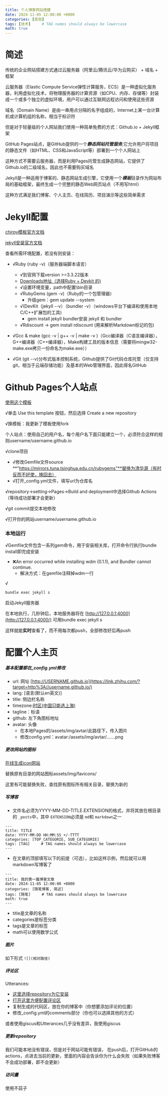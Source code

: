```yaml
---
title: 个人博客网站搭建
date: 2024-11-05 12:00:00 +0800
categories: [其他]
tags: [技术]     # TAG names should always be lowercase
math: true
---
```

# 简述

传统的企业网站搭建方式通过云服务器（阿里云/腾讯云/华为云购买） + 域名 + 框架

云服务器（Elastic Compute Service弹性计算服务，ECS）是一种虚拟化服务器，利用虚拟化技术，将物理服务器的计算资源（如CPU、内存、存储等）封装成一个或多个独立的虚拟环境，用户可以通过互联网远程访问和使用这些资源

域名（Domain Name）是由一串用点分隔的名字组成的，Internet上某一台计算机或计算机组的名称，相当于标识符

但是对于轻量级的个人网站我们使用一种简单免费的方式：Github.io + Jekyll框架

GitHub Pages站点，是GitHub提供的一个***静态网站托管服务***,它允许用户将项目的静态文件（如HTML、CSS和JavaScript等）部署到一个个人网站上

这种方式不需要云服务器，而是利用Pages托管生成静态网站，它提供了Github.io的二级域名，因此也不需要购买域名

Jekyll是一种适用于博客的、静态网站生成引擎，它使用一个***模板***目录作为网站布局的基础框架，最终生成一个完整的静态Web网页站点（不用写html）

这种方式满足我们博客、个人主页、在线简历、项目演示等这些简单需求

# Jekyll配置

[chirpy模板官方文档](https://chirpy.cotes.page/)

[jekyll安装官方文档](https://jekyllrb.com/docs/)

查看所需环境配置，若没有则安装：

* √Ruby (ruby -v)（服务器端脚本语言）

  * √到官网下载version >=3.3.22版本
  * [Downloads地址（选择Ruby + Devkit 的)](https://rubyinstaller.org/downloads/)
  * √设置环境变量，path中配置\bin目录
  * √RubyGems (gem -v)（Ruby的一个包管理器）
    * 升级gem：gem update --system
  * √(DevKit（jekyll --v）（bundler -v）（windows平台下编译和使用本地C/C++扩展包的工具)
    * gem install jekyll bundler安装 jekyll 和 bundler
  * √Rdiscount  -> gem install rdiscount   (用来解析Markdown标记的包)
* √Gcc & make (gcc -v | g++ -v | make -v )（Gcc编译器（C语言编译器），G++编译器（C++编译器），Make构建工具的版本信息（需要将mingw32-make.exe拷贝一份命名为make.exe））
* √Git (git --v)分布式版本控制系统，Github提供了Git代码仓库托管（仅支持git，相当于云端存储功能）及基本的Web管理界面，因此得名GitHub

# Github Pages个人站点

[使用这个模板](https://chirpy.cotes.page/posts/getting-started/)

√单击 Use this template 按钮，然后选择 Create a new repository

√换模板：我更新了模板使用fork

个人站点：使用自己的用户名，每个用户名下面只能建立一个，必须符合这样的规则username/username.github.io

√clone项目

* √修改Gemfile文件source **"https://mirrors.tuna.tsinghua.edu.cn/rubygems"**替换为清华源（有时反而不好使，换回去）
* √打开_config.yml文件，填写url为仓库名

√repository->setting->Pages->Build and deployment中选择Github Actions（等待成功部署才会更新）

√git commit提交本地修改

√打开你的网站username/username.github.io

### 本地运行

√Gemfile文件包含一系列gem命令，用于安装相关库，打开命令行执行bundle install即完成安装

* ❌An error occurred while installing wdm (0.1.1), and Bundler cannot continue.
  * 解决方式：在gemfile注释掉wdm一行

√

```c++
bundle exec jekyll s
```

启动Jekyll服务器

在本地执行，几秒钟后，本地服务器将在 [http://127.0.0.1:4000](http://127.0.0.1:4000/) 可用bundle exec jekyll s

这样就能**实时**查看了，而不用每次都push，全部修改好后再push

# 配置个人主页

##### 基本配置都在_config.yml修改

* url: 网址 [http://USERNAME.github.io](https://link.zhihu.com/?target=http%3A//username.github.io/)
* lang: [语言(默认en英文)]
* title: 侧边栏名称
* timezone:[时区(中国只能选上海)](https://zones.arilyn.cc/)
* tagline：标语
* github: 左下角图标地址
* avatar: 头像
  * 在本地Pages的/assets/img/avtar/此路径下，传入图片
  * 修改config.yml：avatar:/assets/img/avtar/…….png

##### 更改网站的图标

[在线生成icon网站](https://realfavicongenerator.net/)

替换原有目录的网站图标assets/img/favicons/

这里有可能替换失败，查找原有图标所有相关目录，替换为新的

##### 写博客

* 文件名必须为YYYY-MM-DD-TITLE.EXTENSION的格式，并将其放在根目录的 `_posts`中，其中 `EXTENSION`必须是 `md`和 `markdown`之一

```
---
title: TITLE
date: YYYY-MM-DD HH:MM:SS +/-TTTT
categories: [TOP_CATEGORIE, SUB_CATEGORIE]
tags: [TAG]     # TAG names should always be lowercase
---
```

* 在文章的顶部填写以下的前提（可选），比如这样示例，然后就可以用markdown写博客了

```
---
title: 我的第一篇博客文章 
date: 2024-11-05 12:00:00 +0800
categories: [随笔博客, 简述]
tags: [随笔]     # TAG names should always be lowercase
math: true
---
```

* title是文章的名称
* categories是标签分类
* tags是文章的标签
* math可以使用数学公式

##### 图片

如下形式
`![](相对路径)`

##### 评论区

Utterances:

* [这里选择repository为它安装](https://github.com/apps/utterances)
* [打开这里方便配置评论区](https://utteranc.es/)
* 复制生成的代码区，放在你的博客中（你想要添加评论的位置）
* 修改_config.yml的comments部分（你也可以选择其他的方式）

或者使用giscus和Utterances几乎没有差异，我使用giscus

##### 更新repository

我们可能本地没有错误，但是对于网站可能有错误，
在push后，打开GitHub的actions，点进去当前的更新，里面的内容会告诉你为什么会失败（如果失败博客不会成功部署，即不会更新）

##### 访问量

使用不蒜子
